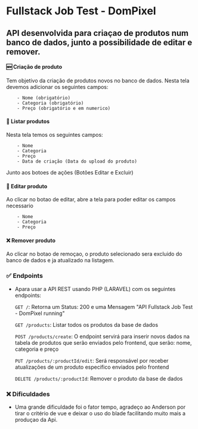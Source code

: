 # Fullstack Job Test - DomPixel

## API desenvolvida para criaçao de produtos num banco de dados, junto a possibilidade de editar e remover.

#### 🆕 Criação de produto

Tem objetivo da criação de produtos novos no banco de dados.
Nesta tela devemos adicionar os seguintes campos:

        - Nome (obrigatório)
        - Categoria (obrigatório)
        - Preço (obrigatório e em numerico)

#### 📄 Listar produtos

Nesta tela temos os seguintes campos:

        - Nome
        - Categoria
        - Preço
        - Data de criação (Data do upload do produto)

Junto aos botoes de ações (Botões Editar e Excluir)

#### 📝 Editar produto

Ao clicar no botao de editar, abre a tela para poder editar os campos necessario

        - Nome
        - Categoria
        - Preço

#### ❌ Remover produto

Ao clicar no botao de remoçao, o produto selecionado sera excluido do banco de dados e ja atualizado na listagem.

### ✅ Endpoints
 
- Apara usar a API REST usando PHP (LARAVEL) com os seguintes endpoints:
      
     `GET /`: Retorna um Status: 200 e uma Mensagem "API Fullstack Job Test - DomPixel running"

     `GET /products`: Listar todos os produtos da base de dados
     
     `POST /products/create`: O endpoint servirá para inserir novos dados na tabela de produtos que serão enviados pelo frontend, que serão: nome, categoria e preço
     
     `PUT /products/:productId/edit`: Será responsável por receber atualizações de um produto especifico enviados pelo frontend
     
     `DELETE /products/:productId`: Remover o produto da base de dados


### ❌ Dificuldades 

- Uma grande dificuldade foi o fator tempo, agradeço ao Anderson por tirar o critério de vue e deixar o uso do blade facilitando muito mais a produçao da Api.

